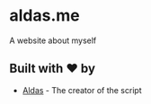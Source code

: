 # aldas.me
A website about myself 

## Built with ❤️ by

* [Aldas](https://github.com/AXDZ) - The creator of the script

